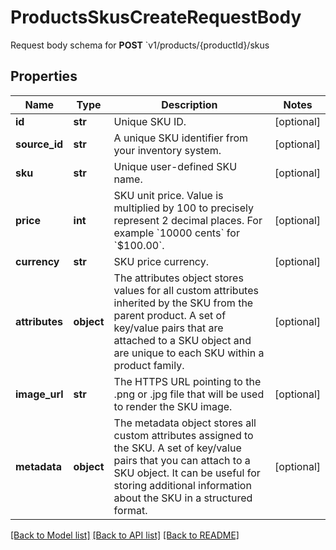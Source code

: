 # ProductsSkusCreateRequestBody

Request body schema for **POST** `v1/products/{productId}/skus

## Properties
Name | Type | Description | Notes
------------ | ------------- | ------------- | -------------
**id** | **str** | Unique SKU ID. | [optional] 
**source_id** | **str** | A unique SKU identifier from your inventory system. | [optional] 
**sku** | **str** | Unique user-defined SKU name. | [optional] 
**price** | **int** | SKU unit price. Value is multiplied by 100 to precisely represent 2 decimal places. For example &#x60;10000 cents&#x60; for &#x60;$100.00&#x60;. | [optional] 
**currency** | **str** | SKU price currency. | [optional] 
**attributes** | **object** | The attributes object stores values for all custom attributes inherited by the SKU from the parent product. A set of key/value pairs that are attached to a SKU object and are unique to each SKU within a product family. | [optional] 
**image_url** | **str** | The HTTPS URL pointing to the .png or .jpg file that will be used to render the SKU image. | [optional] 
**metadata** | **object** | The metadata object stores all custom attributes assigned to the SKU. A set of key/value pairs that you can attach to a SKU object. It can be useful for storing additional information about the SKU in a structured format. | [optional] 

[[Back to Model list]](../README.md#documentation-for-models) [[Back to API list]](../README.md#documentation-for-api-endpoints) [[Back to README]](../README.md)


